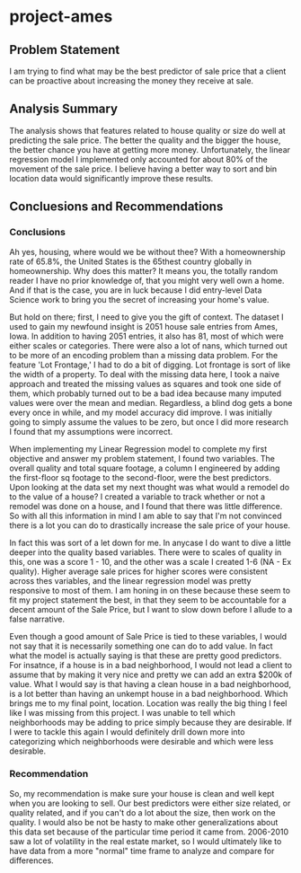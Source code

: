 # project-ames

## Problem Statement
I am trying to find what may be the best predictor of sale price that a client can be proactive about increasing the money they receive at sale.

## Analysis Summary
The analysis shows that features related to house quality or size do well at predicting the sale price.  The better the quality and the bigger the house, the better chance you have at getting more money. Unfortunately, the linear regression model I implemented only accounted for about 80% of the movement of the sale price. I believe having a better way to sort and bin location data would significantly improve these results.

## Concluesions and Recommendations

### Conclusions
Ah yes, housing, where would we be without thee? With a homeownership rate of 65.8%, the United States is the 65thest country globally in homeownership. Why does this matter? It means you, the totally random reader I have no prior knowledge of, that you might very well own a home. And if that is the case, you are in luck because I did entry-level Data Science work to bring you the secret of increasing your home's value. 

But hold on there; first, I need to give you the gift of context. The dataset I used to gain my newfound insight is 2051 house sale entries from Ames, Iowa. In addition to having 2051 entries, it also has 81, most of which were either scales or categories. There were also a lot of nans, which turned out to be more of an encoding problem than a missing data problem. For the feature 'Lot Frontage,' I had to do a bit of digging. Lot frontage is sort of like the width of a property. To deal with the missing data here, I took a naive approach and treated the missing values as squares and took one side of them, which probably turned out to be a bad idea because many imputed values were over the mean and median. Regardless, a blind dog gets a bone every once in while, and my model accuracy did improve. I was initially going to simply assume the values to be zero, but once I did more research I found that my assumptions were incorrect. 

When implementing my Linear Regression model to complete my first objective and answer my problem statement, I found two variables. The overall quality and total square footage, a column I engineered by adding the first-floor sq footage to the second-floor, were the best predictors. Upon looking at the data set my next thought was what would a remodel do to the value of a house? I created a variable to track whether or not a remodel was done on a house, and I found that there was little difference. So with all this information in mind I am able to say that I'm not convinced there is a lot you can do to drastically increase the sale price of your house. 

In fact this was sort of a let down for me. In anycase I do want to dive a little deeper into the quality based variables. There were to scales of quality in this, one was a score 1 - 10, and the other was a scale I created 1-6 (NA - Ex quality). Higher average sale prices for higher scores were consistent across thes variables, and the linear regression model was pretty responsive to most of them. I am honing in on these because these seem to fit my project statement the best, in that they seem to be accountable for a decent amount of the Sale Price, but I want to slow down before I allude to a false narrative.

Even though a good amount of Sale Price is tied to these variables, I would not say that it is necessarily something one can do to add value. In fact what the model is actually saying is that these are pretty good predictors. For insatnce, if a house is in a bad neighborhood, I would not lead a client to assume that by making it very nice and pretty we can add an extra \$200k of value. What I would say is that having a clean house in a bad neighborhood, is a lot better than having an unkempt house in a bad neighborhood. Which brings me to my final point, location. Location was really the big thing I feel like I was missing from this project. I was unable to tell which neighborhoods may be adding to price simply because they are desirable. If I were to tackle this again I would definitely drill down more into categorizing which neighborhoods were desirable and which were less desirable. 
 
 
### Recommendation
So, my recommendation is make sure your house is clean and well kept when you are looking to sell. Our best predictors were either size related, or quality related, and if you can't do a lot about the size, then work on the quality. I would also be not be hasty to make other generalizations about this data set because of the particular time period it came from. 2006-2010 saw a lot of volatility in the real estate market, so I would ultimately like to have data from a more "normal" time frame to analyze and compare for differences. 
